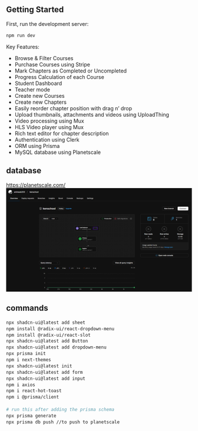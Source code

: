 ## Getting Started

First, run the development server:

```bash
npm run dev

```

Key Features:

- Browse & Filter Courses
- Purchase Courses using Stripe
- Mark Chapters as Completed or Uncompleted
- Progress Calculation of each Course
- Student Dashboard
- Teacher mode
- Create new Courses
- Create new Chapters
- Easily reorder chapter position with drag n’ drop
- Upload thumbnails, attachments and videos using UploadThing
- Video processing using Mux
- HLS Video player using Mux
- Rich text editor for chapter description
- Authentication using Clerk
- ORM using Prisma
- MySQL database using Planetscale

## database

https://planetscale.com/
![Alt text](image.png)

## commands

```bash
npx shadcn-ui@latest add sheet
npm install @radix-ui/react-dropdown-menu
npm install @radix-ui/react-slot
npx shadcn-ui@latest add Button
npx shadcn-ui@latest add dropdown-menu
npx prisma init
npm i next-themes
npx shadcn-ui@latest init
npx shadcn-ui@latest add form
npx shadcn-ui@latest add input
npm i axios
npm i react-hot-toast
npm i @prisma/client

# run this after adding the prisma schema
npx prisma generate
npx prisma db push //to push to planetscale
```
